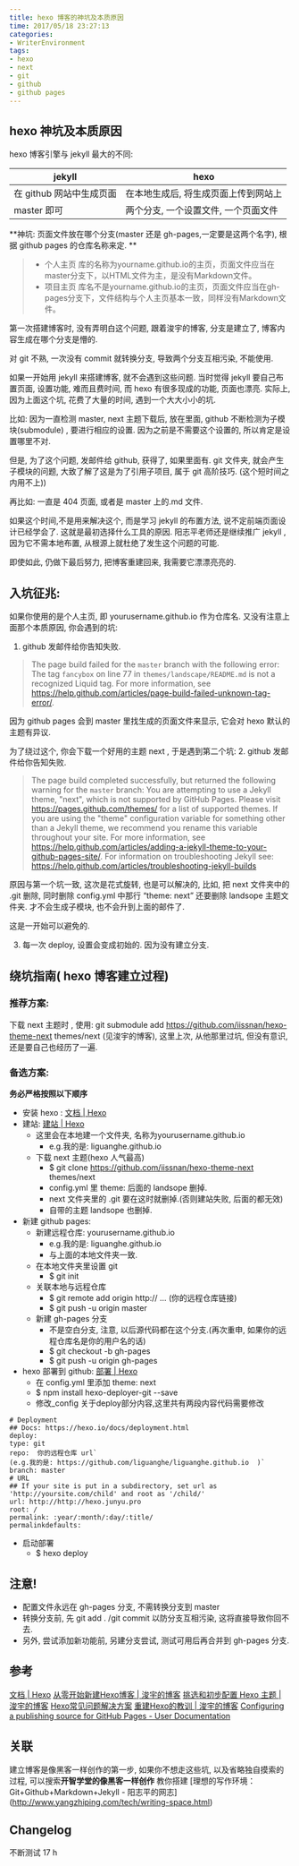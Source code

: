 ```yaml
---
title: hexo 博客的神坑及本质原因
time: 2017/05/18 23:27:13
categories: 
- WriterEnvironment
tags:
- hexo
- next
- git
- github
- github pages
---
```

## hexo 神坑及本质原因

hexo 博客引擎与 jekyll 最大的不同: 

jekyll | hexo
---|---
在 github 网站中生成页面 | 在本地生成后, 将生成页面上传到网站上
master 即可 | 两个分支, 一个设置文件, 一个页面文件


\*\*神坑: 页面文件放在哪个分支(master 还是 gh-pages,一定要是这两个名字), 根据 github pages 的仓库名称来定.
\*\*

> - 个人主页
> 库的名称为yourname.github.io的主页，页面文件应当在master分支下，以HTML文件为主，是没有Markdown文件。
> - 项目主页
> 库名不是yourname.github.io的主页，页面文件应当在gh-pages分支下，文件结构与个人主页基本一致，同样没有Markdown文件。

第一次搭建博客时, 没有弄明白这个问题, 跟着浚宇的博客, 分支是建立了,  博客内容生成在哪个分支是懵的. 

对 git 不熟, 一次没有 commit 就转换分支, 导致两个分支互相污染, 不能使用.  

如果一开始用 jekyll 来搭建博客, 就不会遇到这些问题. 当时觉得 jekyll 要自己布置页面, 设置功能, 难而且费时间, 而 hexo 有很多现成的功能, 页面也漂亮. 实际上, 因为上面这个坑, 花费了大量的时间, 遇到一个大大小小的坑.

比如: 因为一直检测 master,  next 主题下载后, 放在里面, github 不断检测为子模块(submodule) , 要进行相应的设置. 因为之前是不需要这个设置的, 所以肯定是设置哪里不对. 

但是, 为了这个问题, 发邮件给 github, 获得了, 如果里面有. git 文件夹, 就会产生子模块的问题, 大致了解了这是为了引用子项目, 属于 git 高阶技巧. (这个短时间之内用不上))

再比如: 一直是 404 页面, 或者是 master 上的.md 文件. 

如果这个时间,不是用来解决这个, 而是学习 jekyll 的布置方法, 说不定前端页面设计已经学会了. 这就是最初选择什么工具的原因.  阳志平老师还是继续推广 jekyll , 因为它不需本地布置, 从根源上就杜绝了发生这个问题的可能. 

即使如此, 仍做下最后努力, 把博客重建回来, 我需要它漂漂亮亮的.


## 入坑征兆:
如果你使用的是个人主页, 即 yourusername.github.io 作为仓库名. 又没有注意上面那个本质原因, 
你会遇到的坑:

1. github 发邮件给你告知失败.
> The page build failed for the `master` branch with the following error:
> The tag `fancybox` on line 77 in `themes/landscape/README.md` is not a recognized Liquid tag. For more information, see https://help.github.com/articles/page-build-failed-unknown-tag-error/.

因为 github pages 会到 master 里找生成的页面文件来显示, 它会对 hexo 默认的主题有异议.

为了绕过这个, 你会下载一个好用的主题 next , 于是遇到第二个坑:
2. github 发邮件给你告知失败.
> The page build completed successfully, but returned the following warning for the `master` branch:
> You are attempting to use a Jekyll theme, "next", which is not supported by GitHub Pages. Please visit https://pages.github.com/themes/ for a list of supported themes. If you are using the "theme" configuration variable for something other than a Jekyll theme, we recommend you rename this variable throughout your site. For more information, see https://help.github.com/articles/adding-a-jekyll-theme-to-your-github-pages-site/.
> For information on troubleshooting Jekyll see:
> https://help.github.com/articles/troubleshooting-jekyll-builds

原因与第一个坑一致, 这次是花式旋转, 也是可以解决的, 比如, 把 next 文件夹中的 .git 删除, 同时删除 config.yml 中那行 “theme: next” 还要删除 landsope 主题文件夹. 才不会生成子模块, 也不会升到上面的邮件了. 

这是一开始可以避免的. 

3. 每一次 deploy, 设置会变成初始的.
因为没有建立分支. 

## 绕坑指南( hexo 博客建立过程)
### 推荐方案: 
下载 next 主题时 , 使用: 
git submodule add  https://github.com/iissnan/hexo-theme-next themes/next
(见浚宇的博客), 这里上次, 从他那里过坑, 但没有意识, 还是要自己也经历了一遍. 
### 备选方案:
**务必严格按照以下顺序**
- 安装 hexo : [文档 | Hexo][1]
-  建站: [建站 | Hexo][2]
	- 这里会在本地建一个文件夹, 名称为yourusername.github.io
		- e.g.我的是: liguanghe.github.io
	- 下载 next 主题(hexo 人气最高)
		- $ git clone https://github.com/iissnan/hexo-theme-next themes/next
		- config.yml 里 theme: 后面的 landsope 删掉.
		- next 文件夹里的 .git 要在这时就删掉.(否则建站失败, 后面的都无效)
		- 自带的主题 landsope 也删掉. 
- 新建 github pages: 
	- 新建远程仓库: yourusername.github.io
		- e.g.我的是: liguanghe.github.io
		- 与上面的本地文件夹一致. 
	- 在本地文件夹里设置 git
		- $ git init
	- 关联本地与远程仓库
		- $ git remote add origin http:// … (你的远程仓库链接)
		- $ git push -u origin master
	- 新建 gh-pages 分支
		- 不是空白分支, 注意, 以后源代码都在这个分支.(再次重申, 如果你的远程仓库名是你的用户名的话)
		- $ git checkout -b gh-pages
		- $ git push -u origin gh-pages
- hexo 部署到 github: [部署 | Hexo][3]
	+ 在 config.yml 里添加 theme: next
	- $ npm install hexo-deployer-git --save
	- 修改\_config 关于deploy部分内容,这里共有两段内容代码需要修改

```
# Deployment
## Docs: https://hexo.io/docs/deployment.html
deploy:
type: git
repo:  你的远程仓库 url`
(e.g.我的是: https://github.com/liguanghe/liguanghe.github.io  )`
branch: master
# URL
## If your site is put in a subdirectory, set url as 'http://yoursite.com/child' and root as '/child/'
url: http://http://hexo.junyu.pro
root: /
permalink: :year/:month/:day/:title/
permalinkdefaults:
```
- 启动部署
	- $ hexo deploy

## 注意!
- 配置文件永远在 gh-pages 分支, 不需转换分支到 master
- 转换分支前, 先 git add . /git commit  以防分支互相污染, 这将直接导致你回不去.
- 另外, 尝试添加新功能前, 另建分支尝试, 测试可用后再合并到 gh-pages 分支. 


## 参考
[文档 | Hexo][4]
[从零开始新建Hexo博客 | 浚宇的博客][5]
[挑选和初步配置 Hexo 主题 | 浚宇的博客][6]
[Hexo常见问题解决方案][7]
[重建Hexo的教训 | 浚宇的博客][8]
[Configuring a publishing source for GitHub Pages - User Documentation][9]

## 关联
建立博客是像黑客一样创作的第一步, 如果你不想走这些坑, 以及省略独自摸索的过程, 可以搜索**开智学堂的像黑客一样创作** 教你搭建 [理想的写作环境：Git+Github+Markdown+Jekyll - 阳志平的网志]
(http://www.yangzhiping.com/tech/writing-space.html)

##  Changelog
不断测试 17 h 

[1]:	https://hexo.io/zh-cn/docs/index.html
[2]:	https://hexo.io/zh-cn/docs/setup.html
[3]:	https://hexo.io/zh-cn/docs/deployment.html
[4]:	https://hexo.io/zh-cn/docs/index.html
[5]:	http://blog.junyu.io/posts/0002-start-blog-with-hexo.html
[6]:	http://blog.junyu.io/posts/0003-choose-a-theme-you-like.html
[7]:	http://xuanwo.org/2014/08/14/hexo-usual-problem/#Deploy%E4%B9%8B%E5%90%8E%EF%BC%8C%E9%A1%B5%E9%9D%A2%E9%95%BF%E6%97%B6%E9%97%B4404
[8]:	http://blog.junyu.io/posts/0007-a-mistake-rebuilt-hexo-blog.html
[9]:	https://help.github.com/articles/configuring-a-publishing-source-for-github-pages/